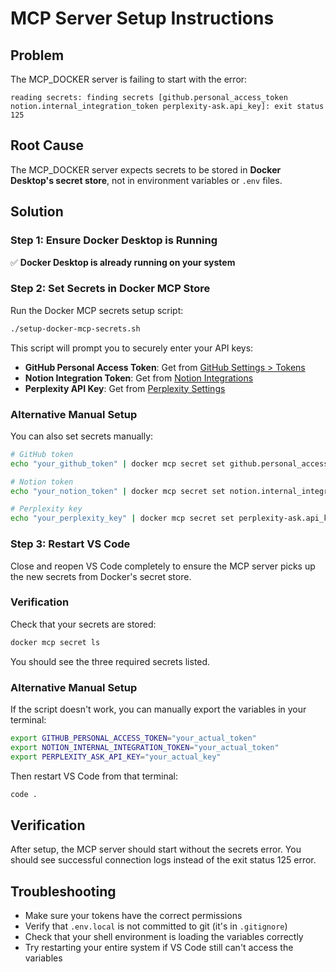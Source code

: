 # MCP Server Setup Instructions

## Problem
The MCP_DOCKER server is failing to start with the error:
```
reading secrets: finding secrets [github.personal_access_token notion.internal_integration_token perplexity-ask.api_key]: exit status 125
```

## Root Cause
The MCP_DOCKER server expects secrets to be stored in **Docker Desktop's secret store**, not in environment variables or `.env` files.

## Solution

### Step 1: Ensure Docker Desktop is Running
✅ **Docker Desktop is already running on your system**

### Step 2: Set Secrets in Docker MCP Store
Run the Docker MCP secrets setup script:
```bash
./setup-docker-mcp-secrets.sh
```

This script will prompt you to securely enter your API keys:
- **GitHub Personal Access Token**: Get from [GitHub Settings > Tokens](https://github.com/settings/tokens)
- **Notion Integration Token**: Get from [Notion Integrations](https://www.notion.so/my-integrations)  
- **Perplexity API Key**: Get from [Perplexity Settings](https://www.perplexity.ai/settings/api)

### Alternative Manual Setup
You can also set secrets manually:
```bash
# GitHub token
echo "your_github_token" | docker mcp secret set github.personal_access_token

# Notion token  
echo "your_notion_token" | docker mcp secret set notion.internal_integration_token

# Perplexity key
echo "your_perplexity_key" | docker mcp secret set perplexity-ask.api_key
```

### Step 3: Restart VS Code
Close and reopen VS Code completely to ensure the MCP server picks up the new secrets from Docker's secret store.

### Verification
Check that your secrets are stored:
```bash
docker mcp secret ls
```

You should see the three required secrets listed.

### Alternative Manual Setup
If the script doesn't work, you can manually export the variables in your terminal:

```bash
export GITHUB_PERSONAL_ACCESS_TOKEN="your_actual_token"
export NOTION_INTERNAL_INTEGRATION_TOKEN="your_actual_token"
export PERPLEXITY_ASK_API_KEY="your_actual_key"
```

Then restart VS Code from that terminal:
```bash
code .
```

## Verification
After setup, the MCP server should start without the secrets error. You should see successful connection logs instead of the exit status 125 error.

## Troubleshooting
- Make sure your tokens have the correct permissions
- Verify that `.env.local` is not committed to git (it's in `.gitignore`)
- Check that your shell environment is loading the variables correctly
- Try restarting your entire system if VS Code still can't access the variables
